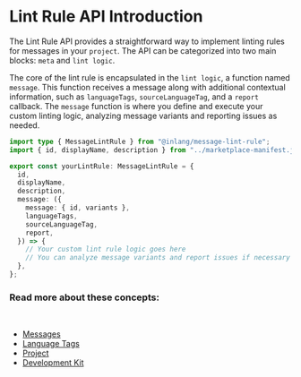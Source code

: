 # Lint Rule API Introduction

The Lint Rule API provides a straightforward way to implement linting rules for messages in your `project`. The API can be categorized into two main blocks: `meta` and `lint logic`.

The core of the lint rule is encapsulated in the `lint logic`, a function named `message`. This function receives a message along with additional contextual information, such as `languageTags`, `sourceLanguageTag`, and a `report` callback. The `message` function is where you define and execute your custom linting logic, analyzing message variants and reporting issues as needed.

```ts
import type { MessageLintRule } from "@inlang/message-lint-rule";
import { id, displayName, description } from "../marketplace-manifest.json";

export const yourLintRule: MessageLintRule = {
  id,
  displayName,
  description,
  message: ({
    message: { id, variants },
    languageTags,
    sourceLanguageTag,
    report,
  }) => {
    // Your custom lint rule logic goes here
    // You can analyze message variants and report issues if necessary
  },
};
```

### Read more about these concepts:

<br/>

- [Messages](/documentation/concept/message)
- [Language Tags](/documentation/concept/language-tag)
- [Project](/documentation/concept/project)
- [Development Kit](/documentation)

<br/>
<br/>

<doc-links>
    <doc-link title="Lint Rule Guide" icon="mdi:book-open-page-variant" href="/documentation/lint-rule/guide" description="Learn how to build your Lint Rule."></doc-link>
    <doc-link title="API" icon="mdi:skip-next" href="/documentation/lint-rule/api" description="Read Lint Rule API Reference."></doc-link>
</doc-links>

<br/>
<br/>
